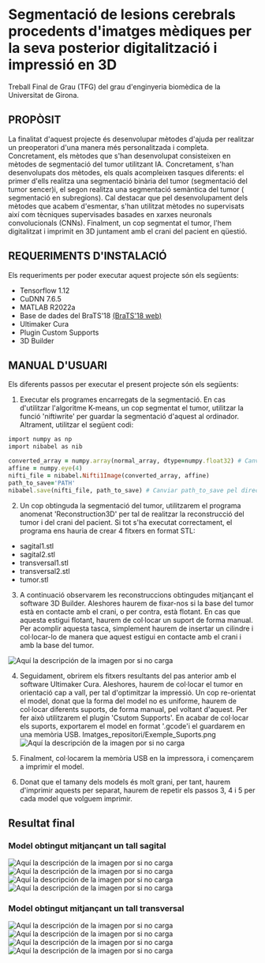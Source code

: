 # Segmentació de lesions cerebrals procedents d'imatges mèdiques per la seva posterior digitalització i impressió en 3D
Treball Final de Grau (TFG) del grau d'enginyeria biomèdica de la Universitat de Girona.

## PROPÒSIT 
La finalitat d'aquest projecte és desenvolupar mètodes d'ajuda per realitzar un preoperatori d'una manera més personalitzada i completa. Concretament, els mètodes que s'han desenvolupat consisteixen en mètodes de segmentació del tumor utilitzant IA. Concretament, s'han desenvolupats dos mètodes, els quals acompleixen tasques diferents: el primer d'ells realitza una segmentació binària del tumor (segmentació del tumor sencer)i, el segon realitza una segmentació semàntica del tumor ( segmentació en subregions). Cal destacar que pel desenvolupament dels mètodes que acabem d'esmentar, s'han utilitzat mètodes no supervisats així com tècniques supervisades basades en xarxes neuronals convolucionals (CNNs). Finalment, un cop segmentat el tumor, l'hem digitalitzat i imprimit en 3D  juntament amb el crani del pacient en qüestió.

## REQUERIMENTS D'INSTALACIÓ
Els requeriments per poder executar aquest projecte són els següents:
- Tensorflow 1.12
- CuDNN 7.6.5
- MATLAB R2022a
- Base de dades del BraTS'18 [(BraTS'18 web)](https://www.med.upenn.edu/sbia/brats2018/registration.html)
- Ultimaker Cura
- Plugin Custom Supports
- 3D Builder

## MANUAL D'USUARI

Els diferents passos per executar el present projecte són els següents:
1. Executar els programes encarregats de la segmentació. En cas d'utilitzar l'algoritme K-means, un cop segmentat el tumor, utilitzar la funció 'niftiwrite' per guardar la segmentació d'aquest al ordinador. Altrament, utilitzar el següent codi:


```ruby
import numpy as np
import nibabel as nib

converted_array = numpy.array(normal_array, dtype=numpy.float32) # Canviar normal_array per l'array que volem convertir al format nifti
affine = numpy.eye(4)
nifti_file = nibabel.Nifti1Image(converted_array, affine) 
path_to_save='PATH'
nibabel.save(nifti_file, path_to_save) # Canviar path_to_save pel directori on volem guardar la carpeta. En aquest directori ha d'estar especificat tant el nom de l'arxiu nifti que crearem, com la extensió d'aquest (.nii o .nii.gz)
```
2. Un cop obtinguda la segmentació del tumor, utilitzarem el programa anomenat 'Reconstruction3D' per tal de realitzar la reconstrucció del tumor i del crani del pacient. Si tot s'ha executat correctament, el programa ens hauria de crear 4 fitxers en format STL:
- sagital1.stl
- sagital2.stl
- transversal1.stl
- transversal2.stl
- tumor.stl

3. A continuació observarem les reconstruccions obtingudes mitjançant el software 3D Builder. Aleshores haurem de fixar-nos si la base del tumor està en contacte amb el crani, o per contra, està flotant. En cas que aquesta estigui flotant, haurem de col·locar un suport de forma manual. Per acomplir aquesta tasca, simplement haurem de insertar un cilindre i col·locar-lo de manera que aquest estigui en contacte amb el crani i amb la base del tumor.  
 
 
![Aquí la descripción de la imagen por si no carga](Imatges_repositori/Insertar_Suport.PNG)
 

4. Seguidament, obrirem els fitxers resultants del pas anterior amb el software Ultimaker Cura. Aleshores, haurem de col·locar el tumor en orientació cap a vall, per tal d'optimitzar la impressió. Un cop re-orientat el model, donat que la forma del model no es uniforme, haurem de col·locar diferents suports, de forma manual, pel voltant d'aquest. Per fer això utilitzarem el plugin 'Csutom Supports'. En acabar de col·locar els suports, exportarem el model en format '.gcode'i el guardarem en una memòria USB. Imatges_repositori/Exemple_Suports.png
![Aquí la descripción de la imagen por si no carga](Imatges_repositori/Exemple_Suports.png)


5. Finalment, col·locarem la memòria USB en la impressora, i començarem a imprimir el model.

6. Donat que el tamany dels models és molt grani, per tant, haurem d'imprimir aquests per separat, haurem de repetir els passos 3, 4 i 5 per cada model que volguem imprimir.


## Resultat final
### Model obtingut mitjançant un tall sagital
![Aquí la descripción de la imagen por si no carga](Imatges_repositori/Exemple_Suports.png)
![Aquí la descripción de la imagen por si no carga](Imatges_repositori/Exemple_Suports.png)
![Aquí la descripción de la imagen por si no carga](Imatges_repositori/Exemple_Suports.png)
![Aquí la descripción de la imagen por si no carga](Imatges_repositori/Exemple_Suports.png)
 
 ### Model obtingut mitjançant un tall transversal
![Aquí la descripción de la imagen por si no carga](Imatges_repositori/Transversal_1.png)
![Aquí la descripción de la imagen por si no carga](Imatges_repositori/Transversal_2.png)
![Aquí la descripción de la imagen por si no carga](Imatges_repositori/Transversal_3.png)
![Aquí la descripción de la imagen por si no carga](Imatges_repositori/Transversal_4.png)
